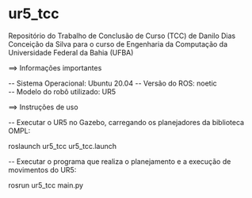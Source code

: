 # ur5_tcc

Repositório do Trabalho de Conclusão de Curso (TCC) de Danilo Dias Conceição da Silva
para o curso de Engenharia da Computação da Universidade Federal da Bahia (UFBA)

==> Informações importantes

-- Sistema Operacional: Ubuntu 20.04
-- Versão do ROS: noetic  
-- Modelo do robô utilizado: UR5 

==> Instruções de uso

-- Executar o UR5 no Gazebo, carregando os planejadores da biblioteca OMPL:

roslaunch ur5_tcc ur5_tcc.launch

-- Executar o programa que realiza o planejamento e a execução de movimentos do UR5:

rosrun ur5_tcc main.py 

